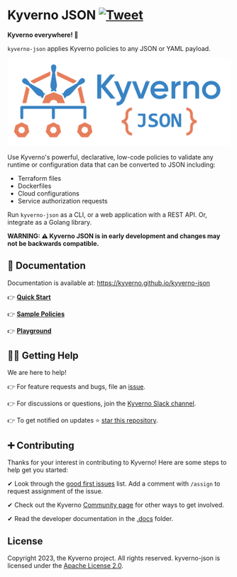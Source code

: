 # Kyverno JSON [![Tweet](https://img.shields.io/twitter/url/http/shields.io.svg?style=social)](https://twitter.com/intent/tweet?text=Kyverno%20everywhere%21%20%0A%0AEasily%20validate%20any%20JSON%20or%20YAML%20payload%20using%20Kyverno.%0A%0A&url=https://github.com/kyverno/kyverno-json/%0A%0A&hashtags=kubernetes,devops)

**Kyverno everywhere! 🎉**

`kyverno-json` applies Kyverno policies to any JSON or YAML payload.

<a href="https://kyverno.github.io/kyverno-json" rel="https://kyverno.github.io/kyverno-json">![logo](.assets/kyverno-json-horizontal.png)</a>

Use Kyverno's powerful, declarative, low-code policies to validate any runtime or configuration data that can be converted to JSON including:
* Terraform files
* Dockerfiles
* Cloud configurations
* Service authorization requests

Run `kyverno-json` as a CLI, or a web application with a REST API. Or, integrate as a Golang library.

**WARNING: ⚠️ Kyverno JSON is in early development and changes may not be backwards compatible.**

## 📙 Documentation

Documentation is available at: https://kyverno.github.io/kyverno-json

👉 **[Quick Start](https://kyverno.github.io/kyverno-json/quick-start/)**

👉 **[Sample Policies](https://kyverno.github.io/kyverno-json/catalog/)**

👉 **[Playground](https://kyverno.github.io/kyverno-json/playground/)**

## 🙋‍♂️ Getting Help

We are here to help!

👉 For feature requests and bugs, file an [issue](https://github.com/kyverno/kyverno-json/issues).

👉 For discussions or questions, join the [Kyverno Slack channel](https://slack.k8s.io/#kyverno).

👉 To get notified on updates ⭐️ [star this repository](https://github.com/kyverno/kyverno-json/stargazers).

## ➕ Contributing

Thanks for your interest in contributing to Kyverno! Here are some steps to help get you started:

✔ Look through the [good first issues](https://github.com/kyverno/kyverno-json/labels/good%20first%20issue) list. Add a comment with `/assign` to request assignment of the issue.

✔ Check out the Kyverno [Community page](https://kyverno.io/community/) for other ways to get involved.

✔ Read the developer documentation in the [.docs](./.docs/) folder.

## License

Copyright 2023, the Kyverno project. All rights reserved. kyverno-json is licensed under the [Apache License 2.0](LICENSE).
